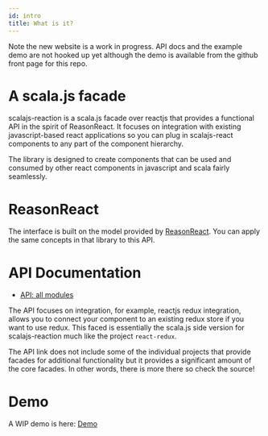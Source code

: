 ```yaml
---
id: intro
title: What is it?
---
```


Note the new website is a work in progress. API docs and the example demo are
not hooked up yet although the demo is available from the github front page for
this repo.

# A scala.js facade

scalajs-reaction is a scala.js facade over reactjs that provides a functional
API in the spirit of ReasonReact. It focuses on integration with existing
javascript-based react applications so you can plug in scalajs-react components
to any part of the component hierarchy.

The library is designed to create components that can be used and consumed by
other react components in javascript and scala fairly seamlessly.

# ReasonReact
The interface is built on the model provided by
[ReasonReact](https://reasonml.github.io/reason-react). You can apply the same
concepts in that library to this API.

# API Documentation

* [API: all modules](api/ttg/react)

The API focuses on integration, for example, reactjs redux integration, allows
you to connect your component to an existing redux store if you want to use
redux. This faced is essentially the scala.js side version for scalajs-reaction
much like the project `react-redux`.

The API link does not include some of the individual projects that provide
facades for additional functionality but it provides a significant amount of the
core facades. In other words, there is more there so check the source!

# Demo
A WIP demo is here:
[Demo](../demo/index.html)
